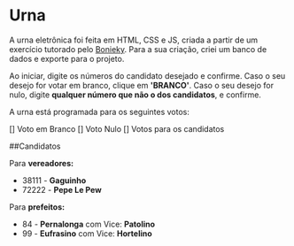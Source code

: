 # Urna

A urna eletrônica foi feita em HTML, CSS e JS, criada a partir de um exercício tutorado pelo <a href='https://www.youtube.com/bonieky'>Bonieky</a>.
Para a sua criação, criei um banco de dados e exporte para o projeto.

Ao iniciar, digite os números do candidato desejado e confirme. Caso o seu desejo for votar em branco, clique em **'BRANCO'**. Caso o seu desejo for nulo, digite **qualquer número que não o dos candidatos**, e confirme.

A urna está programada para os seguintes votos:

[] Voto em Branco
[] Voto Nulo
[] Votos para os candidatos 

##Candidatos

Para **vereadores:**

 - 38111 - **Gaguinho**
 - 72222 - **Pepe Le Pew**

Para **prefeitos:**

 - 84 - **Pernalonga** com Vice: **Patolino**
 - 99 - **Eufrasino** com Vice: **Hortelino**
